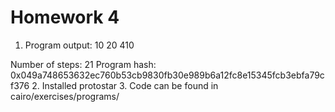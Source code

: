 # Homework 4

1. Program output:
  10
  20
  410

Number of steps: 21
Program hash: 0x049a748653632ec760b53cb9830fb30e989b6a12fc8e15345fcb3ebfa79cf376
2. Installed protostar
3. Code can be found in cairo/exercises/programs/
